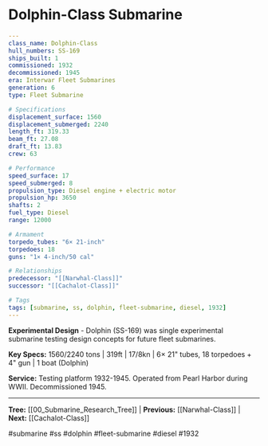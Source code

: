 # Dolphin-Class Submarine

```yaml
---
class_name: Dolphin-Class
hull_numbers: SS-169
ships_built: 1
commissioned: 1932
decommissioned: 1945
era: Interwar Fleet Submarines
generation: 6
type: Fleet Submarine

# Specifications
displacement_surface: 1560
displacement_submerged: 2240
length_ft: 319.33
beam_ft: 27.08
draft_ft: 13.83
crew: 63

# Performance
speed_surface: 17
speed_submerged: 8
propulsion_type: Diesel engine + electric motor
propulsion_hp: 3650
shafts: 2
fuel_type: Diesel
range: 12000

# Armament
torpedo_tubes: "6× 21-inch"
torpedoes: 18
guns: "1× 4-inch/50 cal"

# Relationships
predecessor: "[[Narwhal-Class]]"
successor: "[[Cachalot-Class]]"

# Tags
tags: [submarine, ss, dolphin, fleet-submarine, diesel, 1932]
---
```

**Experimental Design** - Dolphin (SS-169) was single experimental submarine testing design concepts for future fleet submarines.

**Key Specs:** 1560/2240 tons | 319ft | 17/8kn | 6× 21" tubes, 18 torpedoes + 4" gun | 1 boat (Dolphin)

**Service:** Testing platform 1932-1945. Operated from Pearl Harbor during WWII. Decommissioned 1945.

---
**Tree:** [[00_Submarine_Research_Tree]] | **Previous:** [[Narwhal-Class]] | **Next:** [[Cachalot-Class]]

#submarine #ss #dolphin #fleet-submarine #diesel #1932
